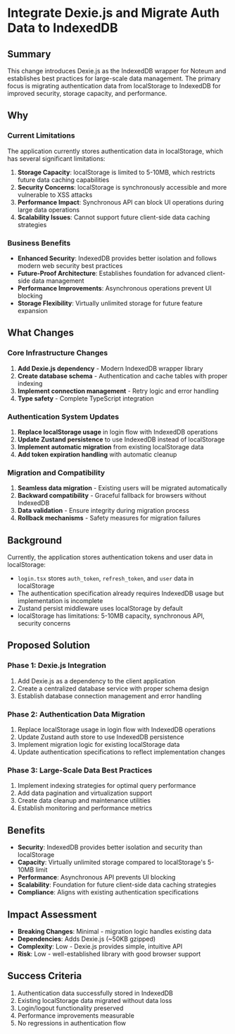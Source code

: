 # Integrate Dexie.js and Migrate Auth Data to IndexedDB

## Summary

This change introduces Dexie.js as the IndexedDB wrapper for Noteum and establishes best practices for large-scale data management. The primary focus is migrating authentication data from localStorage to IndexedDB for improved security, storage capacity, and performance.

## Why

### Current Limitations
The application currently stores authentication data in localStorage, which has several significant limitations:

1. **Storage Capacity**: localStorage is limited to 5-10MB, which restricts future data caching capabilities
2. **Security Concerns**: localStorage is synchronously accessible and more vulnerable to XSS attacks
3. **Performance Impact**: Synchronous API can block UI operations during large data operations
4. **Scalability Issues**: Cannot support future client-side data caching strategies

### Business Benefits
- **Enhanced Security**: IndexedDB provides better isolation and follows modern web security best practices
- **Future-Proof Architecture**: Establishes foundation for advanced client-side data management
- **Performance Improvements**: Asynchronous operations prevent UI blocking
- **Storage Flexibility**: Virtually unlimited storage for future feature expansion

## What Changes

### Core Infrastructure Changes
1. **Add Dexie.js dependency** - Modern IndexedDB wrapper library
2. **Create database schema** - Authentication and cache tables with proper indexing
3. **Implement connection management** - Retry logic and error handling
4. **Type safety** - Complete TypeScript integration

### Authentication System Updates
1. **Replace localStorage usage** in login flow with IndexedDB operations
2. **Update Zustand persistence** to use IndexedDB instead of localStorage
3. **Implement automatic migration** from existing localStorage data
4. **Add token expiration handling** with automatic cleanup

### Migration and Compatibility
1. **Seamless data migration** - Existing users will be migrated automatically
2. **Backward compatibility** - Graceful fallback for browsers without IndexedDB
3. **Data validation** - Ensure integrity during migration process
4. **Rollback mechanisms** - Safety measures for migration failures

## Background

Currently, the application stores authentication tokens and user data in localStorage:
- `login.tsx` stores `auth_token`, `refresh_token`, and `user` data in localStorage
- The authentication specification already requires IndexedDB usage but implementation is incomplete
- Zustand persist middleware uses localStorage by default
- localStorage has limitations: 5-10MB capacity, synchronous API, security concerns

## Proposed Solution

### Phase 1: Dexie.js Integration
1. Add Dexie.js as a dependency to the client application
2. Create a centralized database service with proper schema design
3. Establish database connection management and error handling

### Phase 2: Authentication Data Migration
1. Replace localStorage usage in login flow with IndexedDB operations
2. Update Zustand auth store to use IndexedDB persistence
3. Implement migration logic for existing localStorage data
4. Update authentication specifications to reflect implementation changes

### Phase 3: Large-Scale Data Best Practices
1. Implement indexing strategies for optimal query performance
2. Add data pagination and virtualization support
3. Create data cleanup and maintenance utilities
4. Establish monitoring and performance metrics

## Benefits

- **Security**: IndexedDB provides better isolation and security than localStorage
- **Capacity**: Virtually unlimited storage compared to localStorage's 5-10MB limit
- **Performance**: Asynchronous API prevents UI blocking
- **Scalability**: Foundation for future client-side data caching strategies
- **Compliance**: Aligns with existing authentication specifications

## Impact Assessment

- **Breaking Changes**: Minimal - migration logic handles existing data
- **Dependencies**: Adds Dexie.js (~50KB gzipped)
- **Complexity**: Low - Dexie.js provides simple, intuitive API
- **Risk**: Low - well-established library with good browser support

## Success Criteria

1. Authentication data successfully stored in IndexedDB
2. Existing localStorage data migrated without data loss
3. Login/logout functionality preserved
4. Performance improvements measurable
5. No regressions in authentication flow